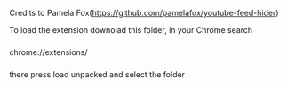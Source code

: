 Credits to Pamela Fox(https://github.com/pamelafox/youtube-feed-hider)

To load the extension downolad this folder,
in your Chrome search 
###
chrome://extensions/
###

there press load unpacked and select the folder
